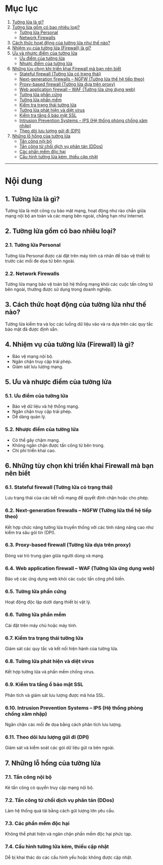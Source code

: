# Mục lục

1. [Tường lửa là gì?](#tường-lửa-là-gì)
2. [Tường lửa gồm có bao nhiêu loại?](#tường-lửa-gồm-có-bao-nhiêu-loại)
   - [Tường lửa Personal](#tường-lửa-personal)
   - [Network Firewalls](#network-firewalls)
3. [Cách thức hoạt động của tường lửa như thế nào?](#cách-thức-hoạt-động-của-tường-lửa-như-thế-nào)
4. [Nhiệm vụ của tường lửa (Firewall) là gì?](#nhiệm-vụ-của-tường-lửa-firewall-là-gì)
5. [Ưu và nhược điểm của tường lửa](#ưu-và-nhược-điểm-của-tường-lửa)
   - [Ưu điểm của tường lửa](#ưu-điểm-của-tường-lửa)
   - [Nhược điểm của tường lửa](#nhược-điểm-của-tường-lửa)
6. [Những tùy chọn khi triển khai Firewall mà bạn nên biết](#những-tùy-chọn-khi-triển-khai-firewall-mà-bạn-nên-biết)
   - [Stateful firewall (Tường lửa có trạng thái)](#stateful-firewall-tường-lửa-có-trạng-thái)
   - [Next-generation firewalls – NGFW (Tường lửa thế hệ tiếp theo)](#next-generation-firewalls-ngfw-tường-lửa-thế-hệ-tiếp-theo)
   - [Proxy-based firewall (Tường lửa dựa trên proxy)](#proxy-based-firewall-tường-lửa-dựa-trên-proxy)
   - [Web application firewall – WAF (Tường lửa ứng dụng web)](#web-application-firewall-waf-tường-lửa-ứng-dụng-web)
   - [Tường lửa phần cứng](#tường-lửa-phần-cứng)
   - [Tường lửa phần mềm](#tường-lửa-phần-mềm)
   - [Kiểm tra trạng thái tường lửa](#kiểm-tra-trạng-thái-tường-lửa)
   - [Tường lửa phát hiện và diệt virus](#tường-lửa-phát-hiện-và-diệt-virus)
   - [Kiểm tra tầng ổ bảo mật SSL](#kiểm-tra-tầng-ổ-bảo-mật-ssl)
   - [Intrusion Prevention Systems – IPS (Hệ thống phòng chống xâm nhập)](#intrusion-prevention-systems-ips-hệ-thống-phòng-chống-xâm-nhập)
   - [Theo dõi lưu lượng gửi đi (DPI)](#theo-dõi-lưu-lượng-gửi-đi-dpi)
7. [Những lỗ hổng của tường lửa](#những-lỗ-hổng-của-tường-lửa)
   - [Tấn công nội bộ](#tấn-công-nội-bộ)
   - [Tấn công từ chối dịch vụ phân tán (DDos)](#tấn-công-từ-chối-dịch-vụ-phân-tán-ddos)
   - [Các phần mềm độc hại](#các-phần-mềm-độc-hại)
   - [Cấu hình tường lửa kém, thiếu cập nhật](#cấu-hình-tường-lửa-kém-thiếu-cập-nhật)

---

# Nội dung

## 1. Tường lửa là gì?
Tường lửa là một công cụ bảo mật mạng, hoạt động như rào chắn giữa mạng nội bộ an toàn và các mạng bên ngoài, chẳng hạn như Internet.

## 2. Tường lửa gồm có bao nhiêu loại?
### 2.1. Tường lửa Personal
Tường lửa Personal được cài đặt trên máy tính cá nhân để bảo vệ thiết bị trước các mối đe dọa từ bên ngoài.

### 2.2. Network Firewalls
Tường lửa mạng bảo vệ toàn bộ hệ thống mạng khỏi các cuộc tấn công từ bên ngoài, thường được sử dụng trong doanh nghiệp.

## 3. Cách thức hoạt động của tường lửa như thế nào?
Tường lửa kiểm tra và lọc các luồng dữ liệu vào và ra dựa trên các quy tắc bảo mật đã được định sẵn.

## 4. Nhiệm vụ của tường lửa (Firewall) là gì?
- Bảo vệ mạng nội bộ.
- Ngăn chặn truy cập trái phép.
- Giám sát lưu lượng mạng.

## 5. Ưu và nhược điểm của tường lửa
### 5.1. Ưu điểm của tường lửa
- Bảo vệ dữ liệu và hệ thống mạng.
- Ngăn chặn truy cập trái phép.
- Dễ dàng quản lý.

### 5.2. Nhược điểm của tường lửa
- Có thể gây chậm mạng.
- Không ngăn chặn được tấn công từ bên trong.
- Chi phí triển khai cao.

## 6. Những tùy chọn khi triển khai Firewall mà bạn nên biết
### 6.1. Stateful firewall (Tường lửa có trạng thái)
Lưu trạng thái của các kết nối mạng để quyết định chặn hoặc cho phép.

### 6.2. Next-generation firewalls – NGFW (Tường lửa thế hệ tiếp theo)
Kết hợp chức năng tường lửa truyền thống với các tính năng nâng cao như kiểm tra sâu gói tin (DPI).

### 6.3. Proxy-based firewall (Tường lửa dựa trên proxy)
Đóng vai trò trung gian giữa người dùng và mạng.

### 6.4. Web application firewall – WAF (Tường lửa ứng dụng web)
Bảo vệ các ứng dụng web khỏi các cuộc tấn công phổ biến.

### 6.5. Tường lửa phần cứng
Hoạt động độc lập dưới dạng thiết bị vật lý.

### 6.6. Tường lửa phần mềm
Cài đặt trên máy chủ hoặc máy tính.

### 6.7. Kiểm tra trạng thái tường lửa
Giám sát các quy tắc và kết nối hiện hành của tường lửa.

### 6.8. Tường lửa phát hiện và diệt virus
Kết hợp tường lửa và phần mềm chống virus.

### 6.9. Kiểm tra tầng ổ bảo mật SSL
Phân tích và giám sát lưu lượng được mã hóa SSL.

### 6.10. Intrusion Prevention Systems – IPS (Hệ thống phòng chống xâm nhập)
Ngăn chặn các mối đe dọa bằng cách phân tích lưu lượng.

### 6.11. Theo dõi lưu lượng gửi đi (DPI)
Giám sát và kiểm soát các gói dữ liệu gửi ra bên ngoài.

## 7. Những lỗ hổng của tường lửa
### 7.1. Tấn công nội bộ
Kẻ tấn công có quyền truy cập mạng nội bộ.

### 7.2. Tấn công từ chối dịch vụ phân tán (DDos)
Làm hệ thống quá tải bằng cách gửi lượng lớn yêu cầu.

### 7.3. Các phần mềm độc hại
Không thể phát hiện và ngăn chặn phần mềm độc hại phức tạp.

### 7.4. Cấu hình tường lửa kém, thiếu cập nhật
Dễ bị khai thác do các cấu hình yếu hoặc không được cập nhật.
